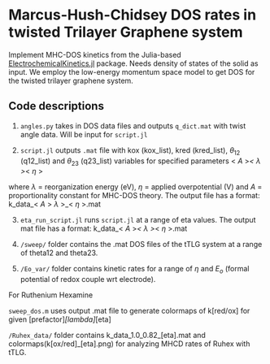 # Marcus-Hush-Chidsey DOS rates in twisted Trilayer Graphene system

Implement MHC-DOS kinetics from the Julia-based [ElectrochemicalKinetics.jl](https://github.com/BattModels/ElectrochemicalKinetics.jl) package. Needs density of states of the solid as input. We employ the low-energy momentum space model to get DOS for the twisted trilayer graphene system.  

## Code descriptions

1. `angles.py` takes in DOS data files and outputs `q_dict.mat` with twist angle data. Will be input for `script.jl`

2. `script.jl` outputs `.mat` file with kox (kox_list), kred (kred_list), $\theta_{12}$ (q12_list) and $\theta_{23}$ (q23_list) variables for specified parameters < $A$ >_< $\lambda$ >_< $\eta$ >

where $\lambda$ = reorganization energy (eV), $\eta$ = applied overpotential (V) and $A$ = proportionality constant for MHC-DOS theory. The output file has a format: k_data_< $A$ > $\lambda$ >_< $\eta$ >.mat

3. `eta_run_script.jl` runs `script.jl` at a range of eta values. The output mat file has a format: k_data_< $A$ >_< $\lambda$ >_< $\eta$ >.mat

4. `/sweep/` folder contains the .mat DOS files of the tTLG system at a range of theta12 and theta23.

5. `/Eo_var/` folder contains kinetic rates for a range of $\eta$ and $E_{o}$ (formal potential of redox couple wrt electrode).

For Ruthenium Hexamine 




`sweep_dos.m` uses output .mat file to generate colormaps of k[red/ox] for given [prefactor]_[lambda]_[eta]

`/Ruhex_data/` folder contains k_data_1.0_0.82_[eta].mat and colormaps(k[ox/red]_[eta].png) for analyzing MHCD rates of Ruhex with tTLG.






